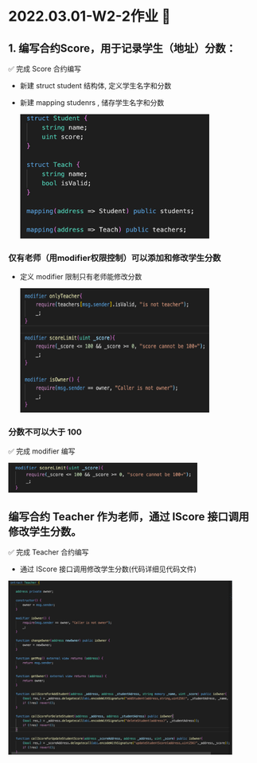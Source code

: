 # 2022.03.01-W2-2作业 📔

## 1. 编写合约Score，⽤于记录学⽣（地址）分数：

✅ 完成 Score 合约编写

* 新建 struct student 结构体, 定义学生名字和分数
* 新建 mapping studenrs , 储存学生名字和分数

    <img style="width:380px;height:250px" src="./2022-03-06-10-57-20.png"  alt="见根目录图片"/>


### 仅有⽼师（⽤modifier权限控制）可以添加和修改学⽣分数

* 定义 modifier 限制只有老师能修改分数

    <img style="width:380px;height:250px" src="./2022-03-06-11-00-33.png"  alt="见根目录图片"/>


### 分数不可以⼤于 100

✅ 完成 modifier 编写

<img style="width:380px;height:60px" src="./2022-03-06-11-02-15.png"  alt="见根目录图片"/>

## 编写合约 Teacher 作为⽼师，通过 IScore 接⼝调⽤修改学⽣分数。

✅ 完成 Teacher 合约编写

* 通过 IScore 接⼝调⽤修改学⽣分数(代码详细见代码文件)

<img style="width:450px;height:350px" src="./2022-03-06-16-13-16.png"  alt="见根目录图片"/>